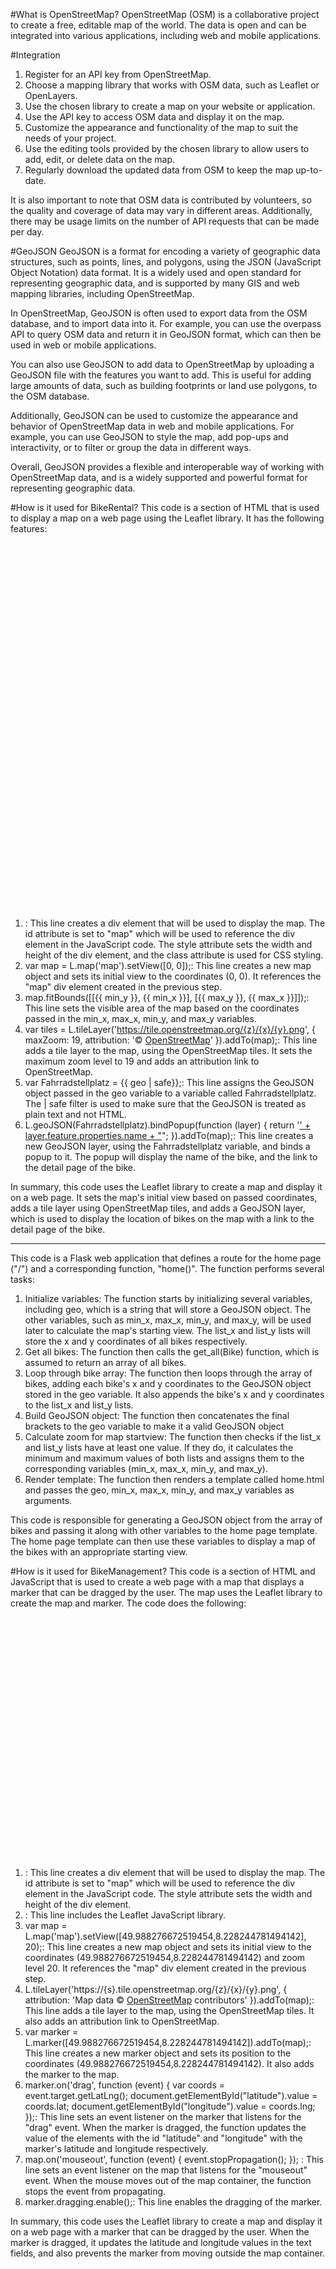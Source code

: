 #What is OpenStreetMap?
OpenStreetMap (OSM) is a collaborative project to create a free, editable map of the world. The data is open and can be integrated into various applications, including web and mobile applications. 

#Integration
1. Register for an API key from OpenStreetMap.
2. Choose a mapping library that works with OSM data, such as Leaflet or OpenLayers.
3. Use the chosen library to create a map on your website or application.
4. Use the API key to access OSM data and display it on the map.
5. Customize the appearance and functionality of the map to suit the needs of your project.
6. Use the editing tools provided by the chosen library to allow users to add, edit, or delete data on the map.
7. Regularly download the updated data from OSM to keep the map up-to-date.

It is also important to note that OSM data is contributed by volunteers, so the quality and coverage of data may vary in different areas. Additionally, there may be usage limits on the number of API requests that can be made per day.

#GeoJSON
GeoJSON is a format for encoding a variety of geographic data structures, such as points, lines, and polygons, using the JSON (JavaScript Object Notation) data format. It is a widely used and open standard for representing geographic data, and is supported by many GIS and web mapping libraries, including OpenStreetMap.

In OpenStreetMap, GeoJSON is often used to export data from the OSM database, and to import data into it. For example, you can use the overpass API to query OSM data and return it in GeoJSON format, which can then be used in web or mobile applications.

You can also use GeoJSON to add data to OpenStreetMap by uploading a GeoJSON file with the features you want to add. This is useful for adding large amounts of data, such as building footprints or land use polygons, to the OSM database.

Additionally, GeoJSON can be used to customize the appearance and behavior of OpenStreetMap data in web and mobile applications. For example, you can use GeoJSON to style the map, add pop-ups and interactivity, or to filter or group the data in different ways.

Overall, GeoJSON provides a flexible and interoperable way of working with OpenStreetMap data, and is a widely supported and powerful format for representing geographic data.

#How is it used for BikeRental?
This code is a section of HTML that is used to display a map on a web page using the Leaflet library. It has the following features:

1. <div id="map" style="width: 100%; height: 600px;" class="inverted"></div>: This line creates a div element that will be used to display the map. The id attribute is set to "map" which will be used to reference the div element in the JavaScript code. The style attribute sets the width and height of the div element, and the class attribute is used for CSS styling.
2. var map = L.map('map').setView([0, 0]);: This line creates a new map object and sets its initial view to the coordinates (0, 0). It references the "map" div element created in the previous step.
3. map.fitBounds([[{{ min_y }}, {{ min_x }}], [{{ max_y }}, {{ max_x }}]]);: This line sets the visible area of the map based on the coordinates passed in the min_x, max_x, min_y, and max_y variables.
4. var tiles = L.tileLayer('https://tile.openstreetmap.org/{z}/{x}/{y}.png', { maxZoom: 19, attribution: '&copy; <a href="http://www.openstreetmap.org/copyright">OpenStreetMap</a>' }).addTo(map);: This line adds a tile layer to the map, using the OpenStreetMap tiles. It sets the maximum zoom level to 19 and adds an attribution link to OpenStreetMap.
5. var Fahrradstellplatz = {{ geo | safe}};: This line assigns the GeoJSON object passed in the geo variable to a variable called Fahrradstellplatz. The | safe filter is used to make sure that the GeoJSON is treated as plain text and not HTML.
6. L.geoJSON(Fahrradstellplatz).bindPopup(function (layer) { return '<a href="/bike' + layer.feature.properties.id + '">' + layer.feature.properties.name + "</a>"; }).addTo(map);: This line creates a new GeoJSON layer, using the Fahrradstellplatz variable, and binds a popup to it. The popup will display the name of the bike, and the link to the detail page of the bike.

In summary, this code uses the Leaflet library to create a map and display it on a web page. It sets the map's initial view based on passed coordinates, adds a tile layer using OpenStreetMap tiles, and adds a GeoJSON layer, which is used to display the location of bikes on the map with a link to the detail page of the bike.

------------

This code is a Flask web application that defines a route for the home page ("/") and a corresponding function, "home()". The function performs several tasks:

1. Initialize variables: The function starts by initializing several variables, including geo, which is a string that will store a GeoJSON object. The other variables, such as min_x, max_x, min_y, and max_y, will be used later to calculate the map's starting view. The list_x and list_y lists will store the x and y coordinates of all bikes respectively.
2. Get all bikes: The function then calls the get_all(Bike) function, which is assumed to return an array of all bikes.
3. Loop through bike array: The function then loops through the array of bikes, adding each bike's x and y coordinates to the GeoJSON object stored in the geo variable. It also appends the bike's x and y coordinates to the list_x and list_y lists.
4. Build GeoJSON object: The function then concatenates the final brackets to the geo variable to make it a valid GeoJSON object
5. Calculate zoom for map startview: The function then checks if the list_x and list_y lists have at least one value. If they do, it calculates the minimum and maximum values of both lists and assigns them to the corresponding variables (min_x, max_x, min_y, and max_y).
6. Render template: The function then renders a template called home.html and passes the geo, min_x, max_x, min_y, and max_y variables as arguments.

This code is responsible for generating a GeoJSON object from the array of bikes and passing it along with other variables to the home page template. The home page template can then use these variables to display a map of the bikes with an appropriate starting view.

#How is it used for BikeManagement?
This code is a section of HTML and JavaScript that is used to create a web page with a map that displays a marker that can be dragged by the user. The map uses the Leaflet library to create the map and marker. The code does the following:

1. <div id="map" style="width: 100%; height: 400px;"></div>: This line creates a div element that will be used to display the map. The id attribute is set to "map" which will be used to reference the div element in the JavaScript code. The style attribute sets the width and height of the div element.
2. <script src="https://unpkg.com/leaflet@1.6.0/dist/leaflet.js"></script>: This line includes the Leaflet JavaScript library.
3. var map = L.map('map').setView([49.988276672519454,8.228244781494142], 20);: This line creates a new map object and sets its initial view to the coordinates (49.988276672519454,8.228244781494142) and zoom level 20. It references the "map" div element created in the previous step.
4. L.tileLayer('https://{s}.tile.openstreetmap.org/{z}/{x}/{y}.png', { attribution: 'Map data © <a href="https://openstreetmap.org">OpenStreetMap</a> contributors' }).addTo(map);: This line adds a tile layer to the map, using the OpenStreetMap tiles. It also adds an attribution link to OpenStreetMap.
5. var marker = L.marker([49.988276672519454,8.228244781494142]).addTo(map);: This line creates a new marker object and sets its position to the coordinates (49.988276672519454,8.228244781494142). It also adds the marker to the map.
6. marker.on('drag', function (event) { var coords = event.target.getLatLng(); document.getElementById("latitude").value = coords.lat; document.getElementById("longitude").value = coords.lng; });: This line sets an event listener on the marker that listens for the "drag" event. When the marker is dragged, the function updates the value of the elements with the id "latitude" and "longitude" with the marker's latitude and longitude respectively.
7. map.on('mouseout', function (event) { event.stopPropagation(); }); : This line sets an event listener on the map that listens for the "mouseout" event. When the mouse moves out of the map container, the function stops the event from propagating.
8. marker.dragging.enable();: This line enables the dragging of the marker.

In summary, this code uses the Leaflet library to create a map and display it on a web page with a marker that can be dragged by the user. When the marker is dragged, it updates the latitude and longitude values in the text fields, and also prevents the marker from moving outside the map container.

